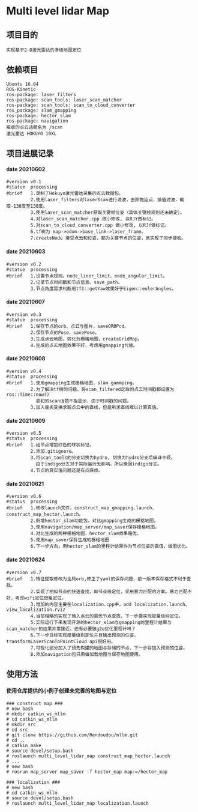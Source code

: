 Multi level lidar Map
===================================

## 项目目的
    实现基于2-D激光雷达的多级地图定位

## 依赖项目
    Ubuntu 16.04
    ROS-Kinetic
    ros-package: laser_filters
    ros-package: scan_tools: laser_scan_matcher
    ros-package: scan_tools: scan_to_cloud_converter
    ros_package: slam_gmapping
    ros-package: hector_slam
    ros-package: navigation
    接收的点云话题名为 /scan
    激光雷达 HOKUYO 10XL

## 项目进展记录

#### date    20210602
    #version v0.1
    #statue  processing
    #brief   1.录制了Hokuyo激光雷达采集的点云数据包。
             2.使用laser_filters对laserScan进行滤波，去除拖延点，插值滤波，截取-130度至130度。
             3.使用laser_scan_matcher获取关键帧位姿（具体关键帧规则还未确定）。
             4.对laser_scan_matcher.cpp 做小修改, 以RJY做标记。
             5.对scan_to_cloud_converter.cpp 做小修改, 以RJY做标记。
             6.tf树为 map->odom->base_link->laser_frame。
             7.createNode 接受点云和位姿，都为关键节点的位姿，且实现了同步接收。

#### date    20210603
    #version v0.2
    #statue  processing
    #brief   1.设置节点规则。node_liner_limit、node_angular_limit。
             2.记录节点时间戳和节点信息。save_path。
             3.节点角度需求判断用tf2::getYaw效果好于Eigen::eulerAngles。

#### date    20210607
    #version v0.3
    #statue  processing
    #brief   1.保存节点的orb、点云与图片，saveORBPcd。
             2.保存节点的Pose，savePose。
             3.生成点云地图，转化为栅格地图，createGridMap。
             4.生成的点云地图效果不好，考虑用gmapping代替。

#### date    20210608
    #version v0.4
    #statue  processing
    #brief   1.使用gmapping生成栅格地图，slam gammping。
             2.为了解决tf树的问题，将scan_filtered之后的点云时间戳都设置为ros::Time::now()
               最初的scan话题不能显示，由于时间戳的问题。
             3.加入霍夫变换求取点云中的直线，但是所求直线难以计算真值。

#### date    20210609
    #version v0.5
    #statue  processing
    #brief   1.给节点增加红色的球状标记。
             2.添加.gitignore。
             3.将scan_tools的分支切换为hydro, 切换为hydro分支后编译卡顿。
	           由于indigo分支对于实际运行无影响，所以换回indigo分支。
             4.节点的真实值问题还是有点麻烦。

#### date    20210621
    #version v0.6
    #status  processing
    #brief   1.修改launch文件，construct_map_gmapping.launch、construct_map_hector.launch。
             2.新增hector_slam功能包，对比gmapping生成的栅格地图。
             3.使用navigation/map_server/map_saver保存栅格地图。
             4.对比生成的两种栅格地图，hector_slam效果略优。
             5.使用map_saver保存生成的栅格地图
             6.下一步方向，用hector_slam的里程计结果作为节点位姿的真值，做图优化。

#### date    20210624
    #version v0.7
    #brief   1.特征提取修改为全局orb,修正了yaml的保存问题，前一版本保存格式不利于查找。
             2.实现了相似节点的快速查找，即节点级定位，采用暴力匹配的方案。暴力匹配不好，考虑wifi定位做粗定位。
             3.增加的内容主要在localization.cpp中，add localization.launch、view_localization.rviz
             4.当前粗略的实现了输入点云的最优节点查找，下一步要实现度量级别定位。
             5.实际运行下来发现开源的hector_slam与gmapping的里程计结果与scan_matcher的结果非常接近。还有必要做g2o优化里程计吗？
             6.下一步目标实现度量级别定位并且输出预测的位姿，transformLaserScanToPointCloud api很好用。
             7.可视化部分加入了预先构建的地图与存储的节点，下一步将加入预测的位姿。
             8.添加navigation包只用做加载地图与保存地图使用。
             

## 使用方法
#### 使用仓库提供的小例子创建未完善的地图与定位
    ### construct map ###
    # new bash
    # mkdir catkin_ws_mllm
    # cd catkin_ws_mllm
    # mkdir src
    # cd src
    # git clone https://github.com/Rendoudou/mllm.git
    # cd ..
    # catkin_make
    # source devel/setup.bash
    # roslaunch multi_level_lidar_map construct_map_hector.launch
    # ...
    # new bash
    # rosrun map_server map_saver -f hector_map map:=/hector_map

    ### localization ###
    # new bash
    # cd catkin_ws_mllm
    # source devel/setup.bash
    # roslaunch multi_level_lidar_map localization.launch
